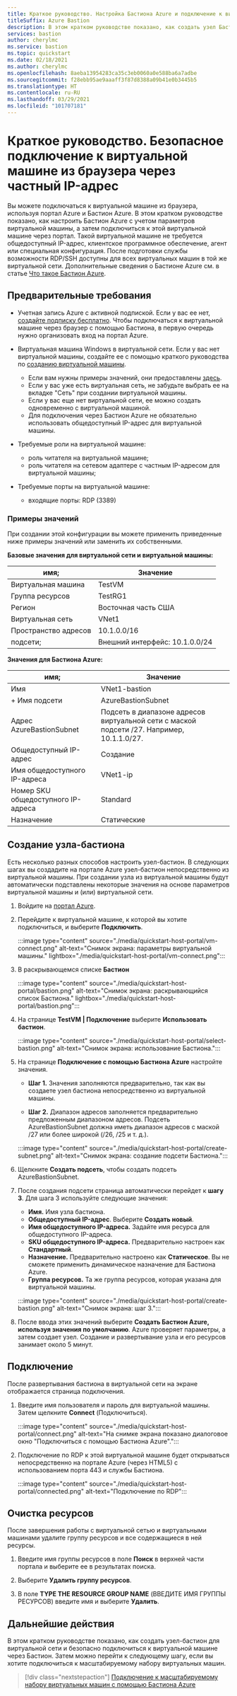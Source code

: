 ```yaml
---
title: Краткое руководство. Настройка Бастиона Azure и подключение к виртуальной машине из браузера через частный IP-адрес
titleSuffix: Azure Bastion
description: В этом кратком руководстве показано, как создать узел Бастиона Azure из виртуальной машины и безопасно подключиться к этой виртуальной машине из браузера через частный IP-адрес.
services: bastion
author: cherylmc
ms.service: bastion
ms.topic: quickstart
ms.date: 02/18/2021
ms.author: cherylmc
ms.openlocfilehash: 8aeba13954283ca35c3eb0060a0e588ba6a7adbe
ms.sourcegitcommit: f28ebb95ae9aaaff3f87d8388a09b41e0b3445b5
ms.translationtype: HT
ms.contentlocale: ru-RU
ms.lasthandoff: 03/29/2021
ms.locfileid: "101707181"
---
```

# <a name="quickstart-connect-to-a-vm-securely-through-a-browser-via-private-ip-address"></a>Краткое руководство. Безопасное подключение к виртуальной машине из браузера через частный IP-адрес

Вы можете подключаться к виртуальной машине из браузера, используя портал Azure и Бастион Azure. В этом кратком руководстве показано, как настроить Бастион Azure с учетом параметров виртуальной машины, а затем подключиться к этой виртуальной машине через портал. Такой виртуальной машине не требуется общедоступный IP-адрес, клиентское программное обеспечение, агент или специальная конфигурация. После подготовки службы возможности RDP/SSH доступны для всех виртуальных машин в той же виртуальной сети. Дополнительные сведения о Бастионе Azure см. в статье [Что такое Бастион Azure](bastion-overview.md).

## <a name="prerequisites"></a><a name="prereq"></a>Предварительные требования

* Учетная запись Azure с активной подпиской. Если у вас ее нет, [создайте подписку бесплатно](https://azure.microsoft.com/free/?ref=microsoft.com&utm_source=microsoft.com&utm_medium=docs&utm_campaign=visualstudio). Чтобы подключаться к виртуальной машине через браузер с помощью Бастиона, в первую очередь нужно организовать вход на портал Azure.

* Виртуальная машина Windows в виртуальной сети. Если у вас нет виртуальной машины, создайте ее с помощью краткого руководства по [ созданию виртуальной машины](../virtual-machines/windows/quick-create-portal.md).

  * Если вам нужны примеры значений, они предоставлены [здесь](#values).
  * Если у вас уже есть виртуальная сеть, не забудьте выбрать ее на вкладке "Сеть" при создании виртуальной машины.
  * Если у вас еще нет виртуальной сети, ее можно создать одновременно с виртуальной машиной.
  * Для подключения через Бастион Azure не обязательно использовать общедоступный IP-адрес для виртуальной машины.

* Требуемые роли на виртуальной машине:
  * роль читателя на виртуальной машине;
  * роль читателя на сетевом адаптере с частным IP-адресом для виртуальной машины;
  
* Требуемые порты на виртуальной машине:
  * входящие порты: RDP (3389)

### <a name="example-values"></a><a name="values"></a>Примеры значений

При создании этой конфигурации вы можете применить приведенные ниже примеры значений или заменить их собственными.

**Базовые значения для виртуальной сети и виртуальной машины:**

|**имя**; | **Значение** |
| --- | --- |
| Виртуальная машина| TestVM |
| Группа ресурсов | TestRG1 |
| Регион | Восточная часть США |
| Виртуальная сеть | VNet1 |
| Пространство адресов | 10.1.0.0/16 |
| подсети; | Внешний интерфейс: 10.1.0.0/24 |

**Значения для Бастиона Azure:**

|**имя**; | **Значение** |
| --- | --- |
| Имя | VNet1-bastion |
| + Имя подсети | AzureBastionSubnet |
| Адрес AzureBastionSubnet | Подсеть в диапазоне адресов виртуальной сети с маской подсети /27. Например, 10.1.1.0/27.  |
| Общедоступный IP-адрес |  Создание |
| Имя общедоступного IP-адреса | VNet1-ip  |
| Номер SKU общедоступного IP-адреса |  Standard  |
| Назначение  | Статические |

## <a name="create-a-bastion-host"></a><a name="createvmset"></a>Создание узла-бастиона

Есть несколько разных способов настроить узел-бастион. В следующих шагах вы создадите на портале Azure узел-бастион непосредственно из виртуальной машины. При создании узла из виртуальной машины будут автоматически подставлены некоторые значения на основе параметров виртуальной машины и (или) виртуальной сети.

1. Войдите на [портал Azure](https://portal.azure.com).
1. Перейдите к виртуальной машине, к которой вы хотите подключиться, и выберите **Подключить**.

   :::image type="content" source="./media/quickstart-host-portal/vm-connect.png" alt-text="Снимок экрана: параметры виртуальной машины." lightbox="./media/quickstart-host-portal/vm-connect.png":::
1. В раскрывающемся списке **Бастион**

   :::image type="content" source="./media/quickstart-host-portal/bastion.png" alt-text="Снимок экрана: раскрывающийся список Бастиона." lightbox="./media/quickstart-host-portal/bastion.png":::
1. На странице **TestVM | Подключение** выберите **Использовать бастион**.

   :::image type="content" source="./media/quickstart-host-portal/select-bastion.png" alt-text="Снимок экрана: использование Бастиона.":::

1. На странице **Подключение с помощью Бастиона Azure** настройте значения.

   * **Шаг 1.** Значения заполняются предварительно, так как вы создаете узел бастиона непосредственно из виртуальной машины.

   * **Шаг 2.** Диапазон адресов заполняется предварительно предложенным диапазоном адресов. Подсеть AzureBastionSubnet должна иметь диапазон адресов с маской /27 или более широкой (/26, /25 и т. д.).

   :::image type="content" source="./media/quickstart-host-portal/create-subnet.png" alt-text="Снимок экрана: создание подсети Бастиона.":::

1. Щелкните **Создать подсеть**, чтобы создать подсеть AzureBastionSubnet.
1. После создания подсети страница автоматически перейдет к **шагу 3**. Для шага 3 используйте следующие значения:

   * **Имя.** Имя узла бастиона.
   * **Общедоступный IP-адрес**. Выберите **Создать новый**.
   * **Имя общедоступного IP-адреса.** Задайте имя ресурса для общедоступного IP-адреса.
   * **SKU общедоступного IP-адреса.** Предварительно настроен как **Стандартный**.
   * **Назначение.** Предварительно настроено как **Статическое**. Вы не сможете применить динамическое назначение для Бастиона Azure.
   * **Группа ресурсов.** Та же группа ресурсов, которая указана для виртуальной машины.

   :::image type="content" source="./media/quickstart-host-portal/create-bastion.png" alt-text="Снимок экрана: шаг 3.":::
1. После ввода этих значений выберите **Создать Бастион Azure, используя значения по умолчанию**. Azure проверяет параметры, а затем создает узел. Создание и развертывание узла и его ресурсов занимает около 5 минут.

## <a name="connect"></a><a name="connect"></a>Подключение

После развертывания бастиона в виртуальной сети на экране отображается страница подключения.

1. Введите имя пользователя и пароль для виртуальной машины. Затем щелкните **Connect** (Подключиться).

   :::image type="content" source="./media/quickstart-host-portal/connect.png" alt-text="На снимке экрана показано диалоговое окно &quot;Подключиться с помощью Бастиона Azure&quot;.":::
1. Подключение по RDP к этой виртуальной машине будет открываться непосредственно на портале Azure (через HTML5) с использованием порта 443 и службы Бастиона.

   :::image type="content" source="./media/quickstart-host-portal/connected.png" alt-text="Подключение по RDP":::

## <a name="clean-up-resources"></a>Очистка ресурсов

После завершения работы с виртуальной сетью и виртуальными машинами удалите группу ресурсов и все содержащиеся в ней ресурсы.

1. Введите имя группы ресурсов в поле **Поиск** в верхней части портала и выберите ее в результатах поиска.

1. Выберите **Удалить группу ресурсов**.

1. В поле **TYPE THE RESOURCE GROUP NAME** (ВВЕДИТЕ ИМЯ ГРУППЫ РЕСУРСОВ) введите имя и выберите **Удалить**.

## <a name="next-steps"></a>Дальнейшие действия

В этом кратком руководстве показано, как создать узел-бастион для виртуальной сети и безопасно подключиться к виртуальной машине через Бастион. Затем можно перейти к следующему шагу, если вы хотите подключиться к масштабируемому набору виртуальных машин.

> [!div class="nextstepaction"]
> [Подключение к масштабируемому набору виртуальных машин с помощью Бастиона Azure](bastion-connect-vm-scale-set.md)
